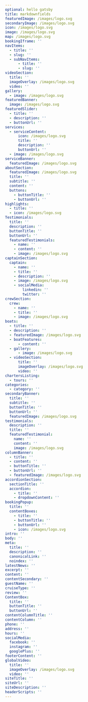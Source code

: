 ```yaml
---
optional: hello gatsby
title: markdownfields
featuredImage: /images/logo.svg
secondaryImage: /images/logo.svg
icon: /images/logo.svg
image: /images/logo.svg
map: /images/logo.svg
bookingIframe: ''
navItems:
  - title: ''
  - slug: ''
  - subNavItems:
      - title: ''
      - slug: ''
videoSection:
  title: ''
  imageOverlay: /images/logo.svg
  video: ''
gallery:
  - image: /images/logo.svg
featuredBanner:
  image: /images/logo.svg
featuredSlider:
  - title: ''
  - description: ''
  - buttonUrl: ''
services:
  - serviceContent:
      icon: /images/logo.svg
      title: ''
      description: ''
      buttonUrl: ''
  - image: /images/logo.svg
serviceBanner:
  featuredImage: /images/logo.svg
aboutSection:
  featuredImage: /images/logo.svg
  title: ''
  subtitle: ''
  content: ''
  buttons:
    - buttonTitle: ''
    - buttonUrl: ''
highlights:
  - title: ''
  - icon: /images/logo.svg
Testimonials:
  title: ''
  description: ''
  buttonTitle: ''
  buttonUrl: ''
  featuredTestimonials:
    - name: ''
    - content: ''
    - image: /images/logo.svg
captainSection:
  captain:
    - name: ''
    - title: ''
    - description: ''
    - image: /images/logo.svg
    - socialMedia:
        linkedin: ''
        twitter: ''
crewSection:
  crew:
    - name: ''
    - title: ''
    - image: /images/logo.svg
boats:
  - title: ''
  - description: ''
  - featuredImage: /images/logo.svg
  - boatFeatures:
      - content: ''
  - gallery:
      - image: /images/logo.svg
  - videoSection:
      title: ''
      imageOverlay: /images/logo.svg
      video: ''
chartersListing:
  - tours: ''
categories:
  - category: ''
secondaryBanner:
  title: ''
  subtitle: ''
  buttonTitle: ''
  buttonUrl: ''
  featuredImage: /images/logo.svg
testimonials:
  description: ''
  title: ''
  featuredTestimonial:
    name: ''
    content: ''
    image: /images/logo.svg
columnBanner:
  - title: ''
  - content: ''
  - buttonTitle: ''
  - buttonUrl: ''
  - featuredImage: /images/logo.svg
accordionSection:
  sectionTitle: ''
  accordion:
    - title: ''
    - dropdownContent: ''
bookingPopup:
  title: ''
  contentBoxes:
    - title: ''
    - buttonTitle: ''
    - buttonUrl: ''
    - icon: /images/logo.svg
intro: ''
body: ''
meta:
  title: ''
  description: ''
  canonicalLink: ''
  noindex: ''
latestNews: ''
excerpt: ''
content: ''
contentSecondary: ''
guestName: ''
cruiseType: ''
review: ''
ContentBox:
  title: ''
  buttonTitle: ''
  buttonUrl: ''
contentColumnTitle: ''
contentColumn: ''
phone: ''
address: ''
hours: ''
socialMedia:
  facebook: ''
  instagram: ''
  googlePlus: ''
footerContent: ''
globalVideo:
  title: ''
  imageOverlay: /images/logo.svg
  video: ''
siteTitle: ''
siteUrl: ''
siteDescription: ''
headerScripts: ''
---
```


<!--Use this to force Gatsby to deal with optional images-->
